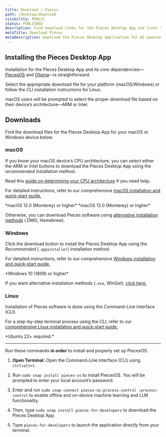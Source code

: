 ```yaml
---
title: Download | Pieces
path: /desktop/download
visibility: PUBLIC
status: PUBLISHED
description: Find download links for the Pieces Desktop App and links to OS-specific and method-specific installation guides.
metaTitle: Download Pieces
metaDescription: Download the Pieces Desktop Application for AI-powered workflow assistance, code management, and enhanced developer productivity.
---
```


## Installing the Pieces Desktop App

Installation for the Pieces Desktop App and its core dependencies—[PiecesOS](/products/core-dependencies/pieces-os) and [Ollama](/products/core-dependencies/ollama)—is straightforward.

Select the appropriate download file for your platform (macOS/Windows) or follow the CLI installation instructions for Linux.

<Callout type="info">
  macOS users will be prompted to select the proper download file based on their device’s architecture—ARM or Intel.
</Callout>

## Downloads

Find the download files for the Pieces Desktop App for your macOS or Windows device below.

### macOS

If you know your macOS device’s CPU architecture, you can select either the ARM or Intel buttons to download the Pieces Desktop App using the *recommended* installation method.

Read this [guide on determining your CPU architecture](/products/desktop/troubleshooting/macos#checking-cpu-type) if you need help.

For detailed instructions, refer to our comprehensive [macOS installation and quick-start guide.](/products/meet-pieces/macos-installation-guide)

<CardGroup cols={2}>
  <Card title="Apple Silicon / ARM" image="/assets/icons/platform_logos/macos_logo.png" href="https://builds.pieces.app/stages/production/macos_packaging/pkg-arm64/download?download=true&product=DOCUMENTATION_WEBSITE&ga_visitor=286281413.1724689222&_gl=1*soqacc*_gcl_au*MTgwNDcwNzY1OC4xNzQwNDA5MjEz*_ga*Mjg2MjgxNDEzLjE3MjQ2ODkyMjI.*_ga_BVYEFRWCYX*MTc0MDU3NzUzMS42My4xLjE3NDA1OTM3MjEuNTIuMC4w">
    *macOS 12.0 (Monterey) or higher*
  </Card>

  <Card title="Intel" image="/assets/icons/platform_logos/macos_logo.png" href="https://builds.pieces.app/stages/production/macos_packaging/pkg/download?download=true&product=DOCUMENTATION_WEBSITE&ga_visitor=108380292.1740593596&_gl=1*1vo6txu*_gcl_au*MTE0NTE1OTUyLjE3NDA1OTM1OTY.*_ga*MTA4MzgwMjkyLjE3NDA1OTM1OTY.*_ga_BVYEFRWCYX*MTc0MDU5MzU5NS4xLjEuMTc0MDU5MzYxMS40NC4wLjA.">
    *macOS 12.0 (Monterey) or higher*
  </Card>
</CardGroup>

Otherwise, you can download Pieces software using [alternative installation methods](/products/meet-pieces/macos-installation-guide) (.DMG, Homebrew).

### Windows

Click the download button to install the Pieces Desktop App using the *Recommended* (`.appinstaller`) installation method.

For detailed instructions, refer to our comprehensive [Windows installation and quick-start guide.](/products/meet-pieces/windows-installation-guide)

<Card title="Windows" image="/assets/icons/platform_logos/windows_logo.png" href="https://builds.pieces.app/stages/production/appinstaller/pieces_for_x.appinstaller?_gl=1*o2haep*_gcl_au*MTA2NTQ0NTg3OC4xNzM4NjI2MzMx*_ga*MTkzMTk3NjkzNy4xNzM4NjI2MzMx*_ga_BVYEFRWCYX*MTc0NjIwNTI5OS45LjEuMTc0NjIxMzY2MC41NC4wLjA.">
  *Windows 10 (1809) or higher*
</Card>

If you want alternative installation methods (`.exe`, WinGet), [click here.](/products/desktop/troubleshooting/windows#alternative-installation-methods)

### Linux

Installation of Pieces software is done using the Command-Line Interface (CLI).

For a step-by-step terminal process using the CLI, refer to our [comprehensive Linux installation and quick-start guide.](/products/meet-pieces/linux-installation-guide)

<Card title="Download — Linux" image="/assets/icons/platform_logos/ubuntu_logo.png">
  *Ubuntu 22+ required.*

  ***

  Run these commands **in order** to install and properly set up PiecesOS.

  1. **Open Terminal:** Open the Command-Line Interface (CLI) using `ctrl+alt+t`.

  2. Run `sudo snap install pieces-os` to install PiecesOS. You will be prompted to enter your local account’s password.

  3. Enter and run `sudo snap connect pieces-os:process-control :process-control` to enable offline and on-device machine learning and LLM functionality.

  4. Then, type `sudo snap install pieces-for-developers` to download the Pieces Desktop App.

  5. Type `pieces-for-developers` to launch the application directly from your terminal.
</Card>